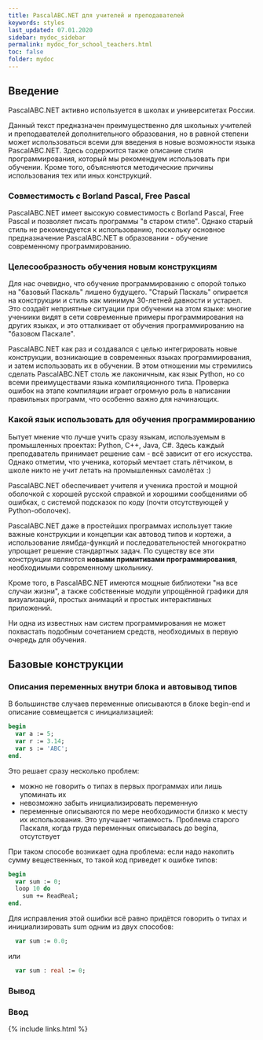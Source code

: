 ```yaml
---
title: PascalABC.NET для учителей и преподавателей
keywords: styles
last_updated: 07.01.2020
sidebar: mydoc_sidebar
permalink: mydoc_for_school_teachers.html
toc: false
folder: mydoc
---
```


## Введение

PascalABC.NET активно используется в школах и университетах России. 

Данный текст предназначен преимущественно для школьных учителей и преподавателей дополнительного образования, но в равной степени может использоваться всеми для введения в новые возможности языка PascalABC.NET.
Здесь содержится также описание стиля программирования, который мы рекомендуем использовать при обучении. Кроме того, объясняются методические причины использования тех или иных конструкций.

### Совместимость с Borland Pascal, Free Pascal

PascalABC.NET имеет высокую совместимость с Borland Pascal, Free Pascal и позволяет писать программы "в старом стиле". Однако старый стиль не рекомендуется к использованию, поскольку основное предназначение PascalABC.NET в образовании - обучение современному программированию.

### Целесообразность обучения новым конструкциям

Для нас очевидно, что обучение программированию с опорой только на "базовый Паскаль" лишено будущего. 
"Старый Паскаль" опирается на конструкции и стиль как минимум 30-летней давности и устарел. Это создаёт неприятные ситуации при обучении на этом языке: многие учениики видят в сети современные примеры программирования на других языках, и это отталкивает от обучения программированию на "базовом Паскале". 

PascalABC.NET как раз и создавался с целью интегрировать новые конструкции, возникающие в современных языках программирования, и затем использовать их в обучении. В этом отношении мы стремились сделать PascalABC.NET столь же лаконичным, как язык Python, но со всеми преимуществами языка компиляционного типа. Проверка ошибок на этапе компиляции играет огромную роль в написании правильных программ, что особенно важно для начинающих.

### Какой язык использовать для обучения программированию

Бытует мнение что лучше учить сразу языкам, используемым в промышленных проектах: Python, C++, Java, C#. Здесь каждый преподаватель принимает решение сам - всё зависит от его искусства. Однако отметим, что ученика, который мечтает стать лётчиком, в школе никто не учит летать на промышленных самолётах :) 

PascalABC.NET обеспечивает учителя и ученика простой и мощной оболочкой с хорошей русской справкой и хорошими сообщениями об ошибках, с системой подсказок по коду (почти отсутствующей у Python-оболочек). 

PascalABC.NET даже в простейших программах использует такие важные конструкции и концепции как автовод типов и кортежи, а использование лямбда-функций и последовательностей многократно упрощает решение стандартных задач. По существу все эти конструкции являются **новыми примитивами программирования**, необходимыми современному школьнику.

Кроме того, в PascalABC.NET имеются мощные библиотеки "на все случаи жизни", а также собственные модули упрощённой графики для визуализаций, простых анимаций и простых интерактивных приложений. 

Ни одна из известных нам систем программирования не может похвастать подобным сочетанием средств, необходимых в первую очередь для обучения.

## Базовые конструкции

### Описания переменных внутри блока и автовывод типов

В большинстве случаев переменные описываются в блоке begin-end и описание совмещается с инициализацией:

```pascal
begin
  var a := 5;
  var r := 3.14;
  var s := 'ABC';
end.
```

Это решает сразу несколько проблем:
- можно не говорить о типах в первых программах или лишь упоминать их
- невозможно забыть инициализировать переменную
- переменные описываются по мере необходимости близко к месту их использования. Это улучшает читаемость. Проблема старого Паскаля, когда груда переменных описывалась до beginа, отсутствует

При таком способе возникает одна проблема: если надо накопить сумму вещественных, то такой код приведет к ошибке типов:
```pascal
begin
  var sum := 0;
  loop 10 do
    sum += ReadReal;
end.
```

Для исправления этой ошибки всё равно придётся говорить о типах и инициализировать sum одним из двух способов:
```pascal
  var sum := 0.0;
```
или
```pascal
  var sum : real := 0;
```

### Вывод

### Ввод



{% include links.html %}
